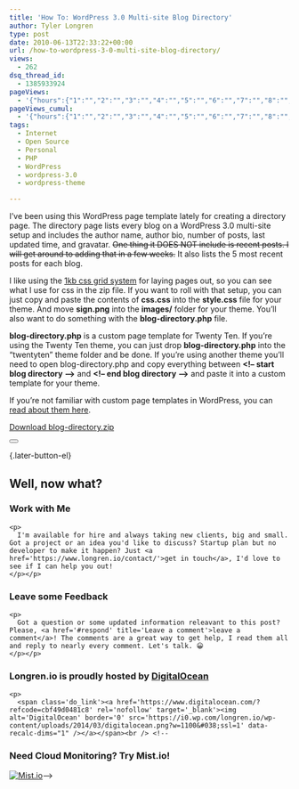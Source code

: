 ```yaml
---
title: 'How To: WordPress 3.0 Multi-site Blog Directory'
author: Tyler Longren
type: post
date: 2010-06-13T22:33:22+00:00
url: /how-to-wordpress-3-0-multi-site-blog-directory/
views:
  - 262
dsq_thread_id:
  - 1385933924
pageViews:
  - '{"hours":{"1":"","2":"","3":"","4":"","5":"","6":"","7":"","8":"","9":"","10":"","11":"","12":"","13":"","14":"","15":"","16":"","17":"","18":"","19":"","20":"","21":"","22":"","23":"","24":"","25":"","26":"","27":"","28":"","29":"","30":"","31":"","32":"","33":"","34":"","35":"","36":"","37":"","38":"","39":"","40":"","41":"","42":"","43":"","44":"","45":"","46":"","47":""},"days":{"2":"","3":"","4":"","5":"","6":"","7":"","8":"","9":"","10":"","11":"","12":"","13":"","14":""},"weeks":{"3":"","4":"","5":"","6":"","7":"","8":"","9":"","10":"","11":"","12":""},"months":{"4":"","5":"","6":"","7":"","8":"","9":"","10":"","11":"","12":"","13":"","14":"","15":"","16":"","17":"","18":"","19":"","20":"","21":"","22":"","23":"","24":""}}'
pageViews_cumul:
  - '{"hours":{"1":"","2":"","3":"","4":"","5":"","6":"","7":"","8":"","9":"","10":"","11":"","12":"","13":"","14":"","15":"","16":"","17":"","18":"","19":"","20":"","21":"","22":"","23":"","24":"","25":"","26":"","27":"","28":"","29":"","30":"","31":"","32":"","33":"","34":"","35":"","36":"","37":"","38":"","39":"","40":"","41":"","42":"","43":"","44":"","45":"","46":"","47":""},"days":{"2":"","3":"","4":"","5":"","6":"","7":"","8":"","9":"","10":"","11":"","12":"","13":"","14":""},"weeks":{"3":"","4":"","5":"","6":"","7":"","8":"","9":"","10":"","11":"","12":""},"months":{"4":"","5":"","6":"","7":"","8":"","9":"","10":"","11":"","12":"","13":"","14":"","15":"","16":"","17":"","18":"","19":"","20":"","21":"","22":"","23":"","24":""}}'
tags:
  - Internet
  - Open Source
  - Personal
  - PHP
  - WordPress
  - wordpress-3.0
  - wordpress-theme

---
```

I&#8217;ve been using this WordPress page template lately for creating a directory page. The directory page lists every blog on a WordPress 3.0 multi-site setup and includes the author name, author bio, number of posts, last updated time, and gravatar. <del>One thing it DOES NOT include is recent posts. I will get around to adding that in a few weeks.</del> It also lists the 5 most recent posts for each blog.

I like using the [1kb css grid system][1] for laying pages out, so you can see what I use for css in the zip file. If you want to roll with that setup, you can just copy and paste the contents of **css.css** into the **style.css** file for your theme. And move **sign.png** into the **images/** folder for your theme. You&#8217;ll also want to do something with the **blog-directory.php** file.

**blog-directory.php** is a custom page template for Twenty Ten. If you&#8217;re using the Twenty Ten theme, you can just drop **blog-directory.php** into the &#8220;twentyten&#8221; theme folder and be done. If you&#8217;re using another theme you&#8217;ll need to open blog-directory.php and copy everything between **<!&#8211; start blog directory &#8211;>** and **<!&#8211; end blog directory &#8211;>** and paste it into a custom template for your theme.

If you&#8217;re not familiar with custom page templates in WordPress, you can [read about them here][2].

<p class="download">
  <a href="http://www.longren.org/downloads/blog-directory.zip">Download blog-directory.zip</a>
</p>

<div class="wpulike wpulike-default " >
  <div class="wp_ulike_general_class wp_ulike_is_not_liked">
    <button type="button"
					aria-label="Like Button"
					data-ulike-id="2594"
					data-ulike-nonce="780ab717d5"
					data-ulike-type="likeThis"
					data-ulike-template="wpulike-default"
					data-ulike-display-likers="0"
					data-ulike-disable-pophover="0"
					class="wp_ulike_btn wp_ulike_put_image wp_likethis_2594"></button><span class="count-box"></span>
  </div>
</div>

[][3]{.later-button-el}

<div class='what-next'>
  <h2>
    Well, now what?
  </h2>
  
  <div class='hire'>
    <h3>
      Work with Me
    </h3>
    
    <p>
      I'm available for hire and always taking new clients, big and small. Got a project or an idea you'd like to discuss? Startup plan but no developer to make it happen? Just <a href='https://www.longren.io/contact/'>get in touch</a>, I'd love to see if I can help you out!
    </p></p>
  </div>
  
  <div class='hire'>
    <h3>
      Leave some Feedback
    </h3>
    
    <p>
      Got a question or some updated information releavant to this post? Please, <a href='#respond' title='Leave a comment'>leave a comment</a>! The comments are a great way to get help, I read them all and reply to nearly every comment. Let's talk. 😀
    </p></p>
  </div>
  
  <div class='now-what-bottom-ad'>
    <h3>
      Longren.io is proudly hosted by <a href='https://www.digitalocean.com/?refcode=cbf49d0481c8'>DigitalOcean</a>
    </h3>
    
    <p>
      <span class='do_link'><a href='https://www.digitalocean.com/?refcode=cbf49d0481c8' rel='nofollow' target='_blank'><img alt='DigitalOcean' border='0' src='https://i0.wp.com/longren.io/wp-content/uploads/2014/03/digitalocean.png?w=1100&#038;ssl=1' data-recalc-dims="1" /></a></span><br /> <!--

<h3>Need Cloud Monitoring? Try Mist.io!</h3>

<span class='do_link'><a href='http://mist.io/?ref=tyler' rel='nofollow' target='_blank'><img alt='Mist.io' border='0' src='https://i0.wp.com/longren.io/wp-content/uploads/2014/04/mistio.jpg?w=1100&#038;ssl=1' data-recalc-dims="1"></a></span>--></div> </div>

 [1]: http://www.1kbgrid.com/
 [2]: http://codex.wordpress.org/Pages#Creating_Your_Own_Page_Templates
 [3]: #